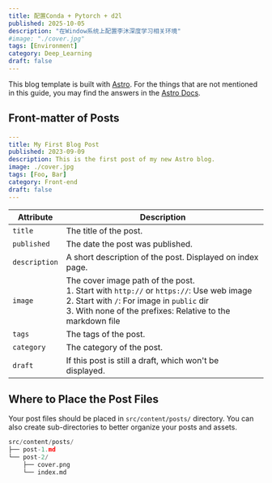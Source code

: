 ```yaml
---
title: 配置Conda + Pytorch + d2l
published: 2025-10-05
description: "在Window系统上配置李沐深度学习相关环境"
#image: "./cover.jpg"
tags: [Environment]
category: Deep_Learning
draft: false
---
```




This blog template is built with [Astro](https://astro.build/). For the things that are not mentioned in this guide, you may find the answers in the [Astro Docs](https://docs.astro.build/).

## Front-matter of Posts

```yaml
---
title: My First Blog Post
published: 2023-09-09
description: This is the first post of my new Astro blog.
image: ./cover.jpg
tags: [Foo, Bar]
category: Front-end
draft: false
---
```

| Attribute     | Description      |
|---------------|-------------------------------------------------------------------------------------------------------------------------------------------------------------------------------------------------------------|
| `title`       | The title of the post.                                                                       |
| `published`   | The date the post was published.                                                             |
| `description` | A short description of the post. Displayed on index page.                                    |
| `image`       | The cover image path of the post.<br/>1. Start with `http://` or `https://`: Use web image<br/>2. Start with `/`: For image in `public` dir<br/>3. With none of the prefixes: Relative to the markdown file |
| `tags`        | The tags of the post.|
| `category`    | The category of the post. |
| `draft`        | If this post is still a draft, which won't be displayed.|

## Where to Place the Post Files



Your post files should be placed in `src/content/posts/` directory. You can also create sub-directories to better organize your posts and assets.

```python
src/content/posts/
├── post-1.md
└── post-2/
    ├── cover.png
    └── index.md
```
